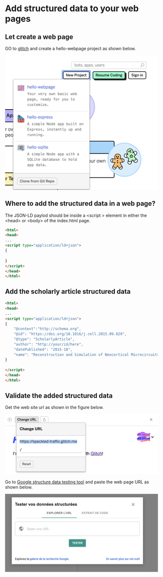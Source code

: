 
# Add structured data to your web pages


## Let create a web page

GO to [glitch](https://glitch.com/) and create a hello-webpage project as shown below.


![glitch](./assets/glitch.png)


## Where to add the structured data in a web page?

The JSON-LD paylod should be inside a &lt;script &gt; element in either the &lt;head&gt; or &lt;body&gt; of the index.html page.

```html
<html>
<head>
...
<script type="application/ld+json">
{

}
</script>
</head>
</html>
```



## Add the scholarly article structured data


```html
<html>
<head>
...
<script type="application/ld+json">
{
    "@context":"http://schema.org",
    "@id": "https://doi.org/10.1016/j.cell.2015.09.029",
    "@type": "ScholarlyArticle",
    "author": "http://your/id/here",
    "datePublished": "2015-10",
    "name": "Reconstruction and Simulation of Neocortical Microcircuitry"
}

</script>
</head>
</html>
```



## Validate the added structured data

Get the web site url as shown in the figure below.

![glitch_url](./assets/glitch_url.png)

Go to [Google structure data testing tool](https://search.google.com/structured-data/testing-tool?hl=fr) and paste the web page URL as shown below.

 
![gtest](./assets/gtest.png)
